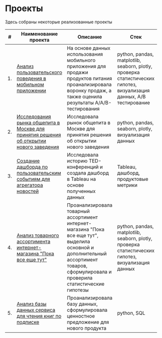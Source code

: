 # Проекты
Здесь собраны некоторые реализованные проекты

| #    | Наименование проекта                | Описание                                                     | Стек                                                         |
| ---- | ------------------------------------------------------------ | ------------------------------------------------------------ | ------------------------------------------------------------ |
| 1.   | [Анализ пользовательского поведения в мобильном приложении](https://github.com/volgarl/Yandex_Practicum/tree/main/Анализ%20пользовательского%20поведения) | На основе данных использования мобильного приложения для продажи продуктов питания проанализировала воронку продаж, а также оценила результаты A/A/B-тестирования <br/>| python, pandas, matplotlib, seaborn, plotly, проверка статистических гипотез, визуализация данных, A/B тестирование      |
| 2.   | [Исследования рынка общепита в Москве для принятия решения об открытии нового заведения](https://github.com/volgarl/Yandex_Practicum/tree/main/Исследование%20рынка%20общепита) | Исследовала рынок общепита в Москве для принятия решения об открытии нового заведения | python, pandas, seaborn, plotly, визуализация данных   |
| 3.   | [Создание дашборда по пользовательским событиям для агрегатора новостей](https://github.com/volgarl/Yandex_Practicum/tree/main/Дашборд) | Исследовала историю TED-конференций и создала дашборд в Tableau на основе полученных данных        | Tableau, дашборд, продуктовые метрики |
| 4.   | [Анализ товарного ассортимента интернет-магазина "Пока все еще тут"](https://github.com/volgarl/Yandex_Practicum/tree/main/Анализ%20товарного%20ассортимента) |  Проанализировала товарный ассортимент интернет-магазина "Пока все еще тут", выделила основной и дополнительный ассортимент товаров, сформулировала и проверила статистические гипотезы   | python, pandas, matplotlib, seaborn, plotly, проверка статистических гипотез, визуализация данных |
| 5.   | [Анализ базы данных сервиса для чтения книг по подписке ](https://github.com/volgarl/Yandex_Practicum/tree/main/Сервис%20для%20чтения%20книг) |  Проанализировала базу данных, сформулировала ценностное предложение для нового продукта  | python, SQL  |
